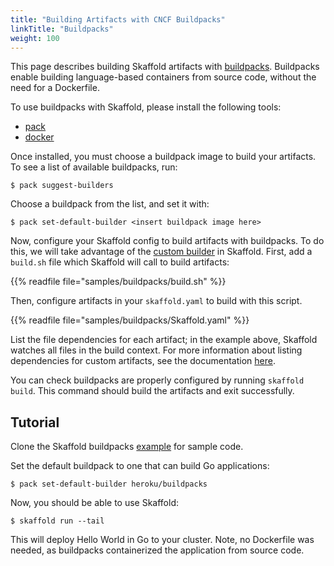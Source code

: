 ```yaml
---
title: "Building Artifacts with CNCF Buildpacks"
linkTitle: "Buildpacks"
weight: 100
---
```


This page describes building Skaffold artifacts with [buildpacks](https://buildpacks.io/).
Buildpacks enable building language-based containers from source code, without the need for a Dockerfile.

To use buildpacks with Skaffold, please install the following tools:

* [pack](https://github.com/buildpack/pack)
* [docker](https://www.docker.com/)

Once installed, you must choose a buildpack image to build your artifacts.
To see a list of available buildpacks, run:

```shell
$ pack suggest-builders
```

Choose a buildpack from the list, and set it with:

```shell
$ pack set-default-builder <insert buildpack image here>
```

Now, configure your Skaffold config to build artifacts with buildpacks.
To do this, we will take advantage of the [custom builder](../builders) in Skaffold.
First, add a `build.sh` file which Skaffold will call to build artifacts:

{{% readfile file="samples/buildpacks/build.sh" %}}


Then, configure artifacts in your `skaffold.yaml` to build with this script. 

{{% readfile file="samples/buildpacks/Skaffold.yaml" %}}

List the file dependencies for each artifact; in the example above, Skaffold watches all files in the build context.
For more information about listing dependencies for custom artifacts, see the documentation [here](../builders).


You can check buildpacks are properly configured by running `skaffold build`.
This command should build the artifacts and exit successfully.


## Tutorial

Clone the Skaffold buildpacks [example](https://github.com/GoogleContainerTools/Skaffold/blob/master/examples/buildpacks/) for sample code.

Set the default buildpack to one that can build Go applications: 

``` shell
$ pack set-default-builder heroku/buildpacks
```

Now, you should be able to use Skaffold:

```shell
$ skaffold run --tail
```
This will deploy Hello World in Go to your cluster.
Note, no Dockerfile was needed, as buildpacks containerized the application from source code.
